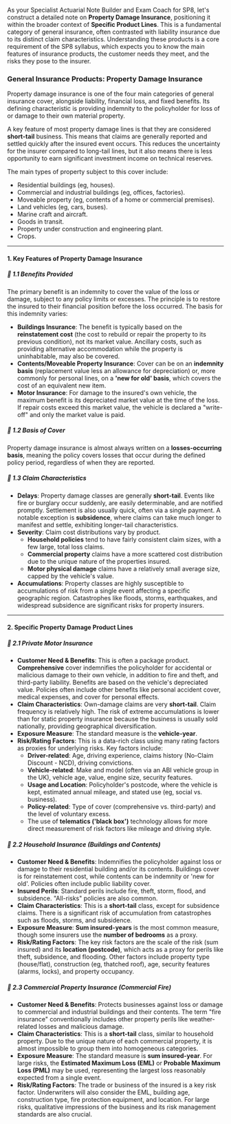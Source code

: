 As your Specialist Actuarial Note Builder and Exam Coach for SP8, let's construct a detailed note on **Property Damage Insurance**, positioning it within the broader context of **Specific Product Lines**. This is a fundamental category of general insurance, often contrasted with liability insurance due to its distinct claim characteristics. Understanding these products is a core requirement of the SP8 syllabus, which expects you to know the main features of insurance products, the customer needs they meet, and the risks they pose to the insurer.

### **General Insurance Products: Property Damage Insurance**

Property damage insurance is one of the four main categories of general insurance cover, alongside liability, financial loss, and fixed benefits. Its defining characteristic is providing indemnity to the policyholder for loss of or damage to their own material property.

A key feature of most property damage lines is that they are considered **short-tail** business. This means that claims are generally reported and settled quickly after the insured event occurs. This reduces the uncertainty for the insurer compared to long-tail lines, but it also means there is less opportunity to earn significant investment income on technical reserves.

The main types of property subject to this cover include:

* Residential buildings (eg, houses).  
* Commercial and industrial buildings (eg, offices, factories).  
* Moveable property (eg, contents of a home or commercial premises).  
* Land vehicles (eg, cars, buses).  
* Marine craft and aircraft.  
* Goods in transit.  
* Property under construction and engineering plant.  
* Crops.

---

#### **1\. Key Features of Property Damage Insurance**

##### **🔸 1.1 Benefits Provided**

The primary benefit is an indemnity to cover the value of the loss or damage, subject to any policy limits or excesses. The principle is to restore the insured to their financial position before the loss occurred. The basis for this indemnity varies:

* **Buildings Insurance**: The benefit is typically based on the **reinstatement cost** (the cost to rebuild or repair the property to its previous condition), not its market value. Ancillary costs, such as providing alternative accommodation while the property is uninhabitable, may also be covered.  
* **Contents/Moveable Property Insurance**: Cover can be on an **indemnity basis** (replacement value less an allowance for depreciation) or, more commonly for personal lines, on a **'new for old' basis**, which covers the cost of an equivalent new item.  
* **Motor Insurance**: For damage to the insured's own vehicle, the maximum benefit is its depreciated market value at the time of the loss. If repair costs exceed this market value, the vehicle is declared a "write-off" and only the market value is paid.

##### **🔸 1.2 Basis of Cover**

Property damage insurance is almost always written on a **losses-occurring basis**, meaning the policy covers losses that occur during the defined policy period, regardless of when they are reported.

##### **🔸 1.3 Claim Characteristics**

* **Delays**: Property damage classes are generally **short-tail**. Events like fire or burglary occur suddenly, are easily determinable, and are notified promptly. Settlement is also usually quick, often via a single payment. A notable exception is **subsidence**, where claims can take much longer to manifest and settle, exhibiting longer-tail characteristics.  
* **Severity**: Claim cost distributions vary by product.  
  * **Household policies** tend to have fairly consistent claim sizes, with a few large, total loss claims.  
  * **Commercial property** claims have a more scattered cost distribution due to the unique nature of the properties insured.  
  * **Motor physical damage** claims have a relatively small average size, capped by the vehicle's value.  
* **Accumulations**: Property classes are highly susceptible to accumulations of risk from a single event affecting a specific geographic region. Catastrophes like floods, storms, earthquakes, and widespread subsidence are significant risks for property insurers.

---

#### **2\. Specific Property Damage Product Lines**

##### **🔸 2.1 Private Motor Insurance**

* **Customer Need & Benefits**: This is often a package product. **Comprehensive** cover indemnifies the policyholder for accidental or malicious damage to their own vehicle, in addition to fire and theft, and third-party liability. Benefits are based on the vehicle's depreciated value. Policies often include other benefits like personal accident cover, medical expenses, and cover for personal effects.  
* **Claim Characteristics**: Own-damage claims are very **short-tail**. Claim frequency is relatively high. The risk of extreme accumulations is lower than for static property insurance because the business is usually sold nationally, providing geographical diversification.  
* **Exposure Measure**: The standard measure is the **vehicle-year**.  
* **Risk/Rating Factors**: This is a data-rich class using many rating factors as proxies for underlying risks. Key factors include:  
  * **Driver-related**: Age, driving experience, claims history (No-Claim Discount \- NCD), driving convictions.  
  * **Vehicle-related**: Make and model (often via an ABI vehicle group in the UK), vehicle age, value, engine size, security features.  
  * **Usage and Location**: Policyholder's postcode, where the vehicle is kept, estimated annual mileage, and stated use (eg, social vs. business).  
  * **Policy-related**: Type of cover (comprehensive vs. third-party) and the level of voluntary excess.  
  * The use of **telematics ('black box')** technology allows for more direct measurement of risk factors like mileage and driving style.

##### **🔸 2.2 Household Insurance (Buildings and Contents)**

* **Customer Need & Benefits**: Indemnifies the policyholder against loss or damage to their residential building and/or its contents. Buildings cover is for reinstatement cost, while contents can be indemnity or 'new for old'. Policies often include public liability cover.  
* **Insured Perils**: Standard perils include fire, theft, storm, flood, and subsidence. "All-risks" policies are also common.  
* **Claim Characteristics**: This is a **short-tail** class, except for subsidence claims. There is a significant risk of accumulation from catastrophes such as floods, storms, and subsidence.  
* **Exposure Measure**: **Sum insured-years** is the most common measure, though some insurers use the **number of bedrooms** as a proxy.  
* **Risk/Rating Factors**: The key risk factors are the scale of the risk (sum insured) and its **location (postcode)**, which acts as a proxy for perils like theft, subsidence, and flooding. Other factors include property type (house/flat), construction (eg, thatched roof), age, security features (alarms, locks), and property occupancy.

##### **🔸 2.3 Commercial Property Insurance (Commercial Fire)**

* **Customer Need & Benefits**: Protects businesses against loss or damage to commercial and industrial buildings and their contents. The term "fire insurance" conventionally includes other property perils like weather-related losses and malicious damage.  
* **Claim Characteristics**: This is a **short-tail** class, similar to household property. Due to the unique nature of each commercial property, it is almost impossible to group them into homogeneous categories.  
* **Exposure Measure**: The standard measure is **sum insured-year**. For large risks, the **Estimated Maximum Loss (EML)** or **Probable Maximum Loss (PML)** may be used, representing the largest loss reasonably expected from a single event.  
* **Risk/Rating Factors**: The trade or business of the insured is a key risk factor. Underwriters will also consider the EML, building age, construction type, fire protection equipment, and location. For large risks, qualitative impressions of the business and its risk management standards are also crucial.

